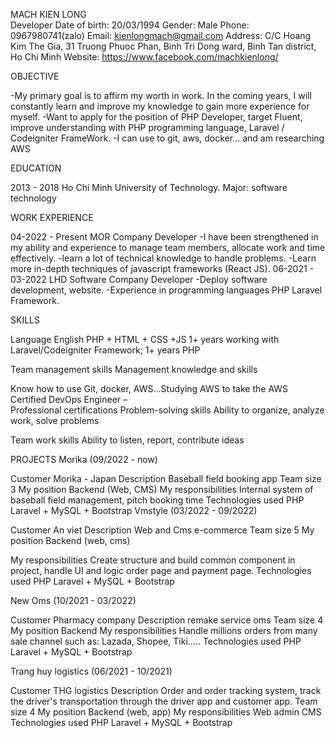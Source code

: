 MACH KIEN LONG				
Developer
Date of birth:	20/03/1994
Gender:	Male
Phone:	0967980741(zalo)
Email:	kienlongmach@gmail.com
Address:	C/C Hoang Kim The Gia, 31 Truong Phuoc Phan, Binh Tri Dong ward, Binh Tan district, Ho Chi Minh
Website:	https://www.facebook.com/machkienlong/


OBJECTIVE

-My primary goal is to affirm my worth in work. In the coming years, I will constantly learn and improve my knowledge to gain more experience for myself.
-Want to apply for the position of PHP Developer, target Fluent, improve understanding with PHP programming language, Laravel / Codeigniter FrameWork.
-I can use to git, aws, docker... and am researching AWS


EDUCATION

2013 - 2018	Ho Chi Minh University of Technology.
Major: software technology


WORK EXPERIENCE

04-2022 - Present	MOR Company
Developer
-I have been strengthened in my ability and experience to manage team members, allocate work and time effectively.
-learn a lot of technical knowledge to handle problems.
-Learn more in-depth techniques of javascript frameworks (React JS).
06-2021 - 03-2022	LHD Software Company
Developer
-Deploy software development, website.
-Experience in programming languages PHP Laravel Framework.

SKILLS

Language	English
PHP + HTML + CSS +JS	1+ years working with Laravel/Codeigniter Framework; 1+ years PHP

Team management skills	Management knowledge and skills


Know how to use	   	 Git, docker, AWS…Studying AWS to take the AWS Certified DevOps Engineer – 					 
				 Professional certifications
Problem-solving skills	Ability to organize, analyze work, solve problems

Team work skills	Ability to listen, report, contribute ideas


PROJECTS
Morika
(09/2022 -	now)

Customer	Morika - Japan
Description	Baseball field booking app
Team size	3
My position	Backend  (Web, CMS)
My responsibilities	Internal system of baseball field management, pitch booking time
Technologies used	PHP Laravel + MySQL + Bootstrap
Vmstyle
(03/2022 -	09/2022)

Customer	An viet
Description	Web and Cms e-commerce
Team size	5
My position	Backend (web, cms)

My responsibilities	Create structure and build common component in project, handle UI and logic order page and payment page.
Technologies used	PHP Laravel + MySQL + Bootstrap

New Oms
(10/2021 - 03/2022)

Customer	Pharmacy company
Description	remake service oms
Team size	4
My position	Backend
My responsibilities	Handle millions orders from many sale channel such as: Lazada, Shopee, Tiki.....
Technologies used	PHP Laravel + MySQL + Bootstrap

Trang huy logistics
(06/2021 - 10/2021)

Customer	THG logistics
Description	Order and order tracking system, track the driver's transportation through the driver app and customer app.
Team size	4
My position	Backend (web, app)
My responsibilities	Web admin CMS
Technologies used	PHP Laravel + MySQL + Bootstrap
